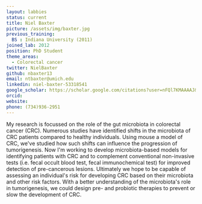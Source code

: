 ```yaml
---
layout: labbies
status: current
title: Niel Baxter
picture: /assets/img/baxter.jpg
previous_training:
  BS : Indiana University (2011)
joined_lab: 2012
position: PhD Student
theme_areas:
  - Colorectal cancer
twitter: NielBaxter
github: nbaxter13
email: ntbaxter@umich.edu
linkedin: niel-baxter-53318541
google_scholar: https://scholar.google.com/citations?user=nFQl7KMAAAAJ&hl=en
orcid: 
website: 
phone: (734)936-2951
---
```


My research is focussed on the role of the gut microbiota in colorectal cancer (CRC). Numerous studies have identified shifts in the microbiota of CRC patients compared to healthy individuals. Using mouse a model of CRC, we've studied how such shifts can influence the progression of tumorigenesis. Now I'm working to develop microbiota-based models for identifying patients with CRC and to complement conventional non-invasive tests (i.e. fecal occult blood test, fecal immunochemical test) for improved detection of pre-cancerous lesions. Ultimately we hope to be capable of assessing an individual's risk for developing CRC based on their microbiota and other risk factors. With a better understanding of the microbiota's role in tumorigenesis, we could design pre- and probiotic therapies to prevent or slow the development of CRC.
